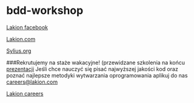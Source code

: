 # bdd-workshop

[Lakion facebook](https://www.facebook.com/lakiondotcom)

[Lakion.com](http://lakion.com)

[Sylius.org](http://sylius.org)

###Rekrutujemy na staże wakacyjne! (przewidzane szkolenia na końcu [prezentacji](/bdd.pdf)
Jeśli chce nauczyć się pisać najwyższej jakości kod oraz poznać najlepsze metodyki wytwarzania oprogramowania aplikuj do nas careers@lakion.com

[Lakion careers](http://lakion.com/careers)
